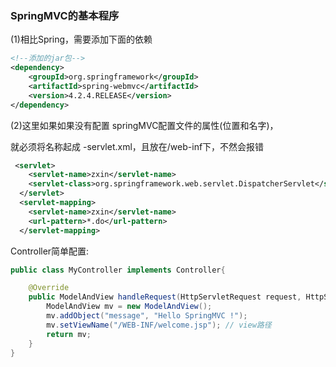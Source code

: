 
### SpringMVC的基本程序


(1)相比Spring，需要添加下面的依赖

```xml
<!--添加的jar包-->
<dependency>
    <groupId>org.springframework</groupId>
    <artifactId>spring-webmvc</artifactId>
    <version>4.2.4.RELEASE</version>
</dependency>
```

(2)这里如果如果没有配置 springMVC配置文件的属性(位置和名字)，

   就必须将名称起成 -servlet.xml，且放在/web-inf下，不然会报错
   
```xml
 <servlet>
    <servlet-name>zxin</servlet-name>
    <servlet-class>org.springframework.web.servlet.DispatcherServlet</servlet-class>
  </servlet>
  <servlet-mapping>
    <servlet-name>zxin</servlet-name>
    <url-pattern>*.do</url-pattern>
  </servlet-mapping>
```

Controller简单配置: 

```java
public class MyController implements Controller{

    @Override
    public ModelAndView handleRequest(HttpServletRequest request, HttpServletResponse response) throws Exception {
        ModelAndView mv = new ModelAndView();
        mv.addObject("message", "Hello SpringMVC !");
        mv.setViewName("/WEB-INF/welcome.jsp"); // view路径
        return mv;
    }
}
```